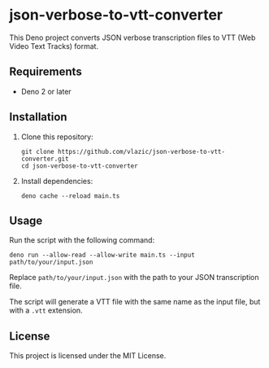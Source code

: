 
# json-verbose-to-vtt-converter

This Deno project converts JSON verbose transcription files to VTT (Web Video Text Tracks) format.

## Requirements

- Deno 2 or later

## Installation

1. Clone this repository:
   ```
   git clone https://github.com/vlazic/json-verbose-to-vtt-converter.git
   cd json-verbose-to-vtt-converter
   ```

2. Install dependencies:
   ```
   deno cache --reload main.ts
   ```

## Usage

Run the script with the following command:

```
deno run --allow-read --allow-write main.ts --input path/to/your/input.json
```

Replace `path/to/your/input.json` with the path to your JSON transcription file.

The script will generate a VTT file with the same name as the input file, but with a `.vtt` extension.

## License

This project is licensed under the MIT License.
